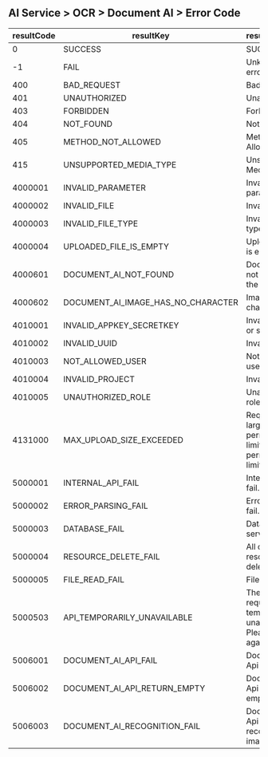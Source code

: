 ## AI Service > OCR > Document AI > Error Code

| resultCode | resultKey | resultMessage                                                                |
|---|---|------------------------------------------------------------------------------|
| 0 | SUCCESS | SUCCESS                                                                      |
| -1 | FAIL | Unknown error.                                                               |
| 400 | BAD_REQUEST | Bad Request                                                                  |
| 401 | UNAUTHORIZED | Unauthorized                                                                 |
| 403 | FORBIDDEN | Forbidden                                                                    |
| 404 | NOT_FOUND | Not Found                                                                    |
| 405 | METHOD_NOT_ALLOWED | Method Not Allowed                                                           |
| 415 | UNSUPPORTED_MEDIA_TYPE | Unsupported Media Type                                                       |
| 4000001 | INVALID_PARAMETER | Invalid parameter.                                                           |
| 4000002 | INVALID_FILE | Invalid file.                                                           |
| 4000003 | INVALID_FILE_TYPE | Invalid file type.                                                           |
| 4000004 | UPLOADED_FILE_IS_EMPTY | Uploaded file is empty.                                                      |
| 4000601 | DOCUMENT_AI_NOT_FOUND | Document AI not found in the image.                                          |
| 4000602 | DOCUMENT_AI_IMAGE_HAS_NO_CHARACTER | Image has no character.                                 |
| 4010001 | INVALID_APPKEY_SECRETKEY | Invalid appKey or secretKey.                                                 |
| 4010002 | INVALID_UUID | Invalid uuid.                                                                |
| 4010003 | NOT_ALLOWED_USER | Not allowed user.                                                            |
| 4010004 | INVALID_PROJECT | Invalid project.                                                             |
| 4010005 | UNAUTHORIZED_ROLE | Unauthorized role.                                                           |
| 4131000 | MAX_UPLOAD_SIZE_EXCEEDED | Request size is larger than permissible limit. the permissible limit is 5mb. |
| 5000001 | INTERNAL_API_FAIL | Internal Api fail.                                                           |
| 5000002 | ERROR_PARSING_FAIL | Error parsing fail.                                                          |
| 5000003 | DATABASE_FAIL | Database server error.                                                       |
| 5000004 | RESOURCE_DELETE_FAIL | All or some resource delete fail.                                            |
| 5000005 | FILE_READ_FAIL | File read fail.                                                              |
| 5000503    | API_TEMPORARILY_UNAVAILABLE               | The API you requested is temporarily unavailable. Please try again later.                                                                     |
| 5006001 | DOCUMENT_AI_API_FAIL | Document Ai Api fail.          |
| 5006002 | DOCUMENT_AI_API_RETURN_EMPTY | Document AI Api returned empty body.                                 |
| 5006003 | DOCUMENT_AI_RECOGNITION_FAIL | Document AI Api failed to recognize the image.                                   |